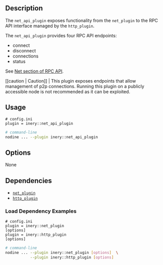 ## Description

The `net_api_plugin` exposes functionality from the `net_plugin` to the RPC API interface managed by the `http_plugin`.

The `net_api_plugin` provides four RPC API endpoints:

* connect
* disconnect
* connections
* status

See [Net section of RPC API](https://developers.ine.io/inery-nodine/reference).

[[caution | Caution]]
| This plugin exposes endpoints that allow management of p2p connections. Running this plugin on a publicly accessible node is not recommended as it can be exploited.

## Usage

```console
# config.ini
plugin = inery::net_api_plugin
```
```sh
# command-line
nodine ... --plugin inery::net_api_plugin
```

## Options

None

## Dependencies

* [`net_plugin`](../net_plugin/index.md)
* [`http_plugin`](../http_plugin/index.md)

### Load Dependency Examples

```console
# config.ini
plugin = inery::net_plugin
[options]
plugin = inery::http_plugin
[options]
```
```sh
# command-line
nodine ... --plugin inery::net_plugin [options]  \
           --plugin inery::http_plugin [options]
```

